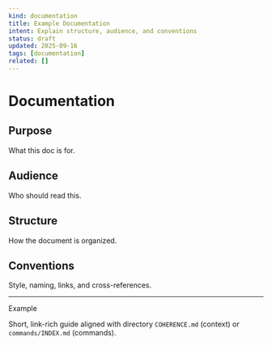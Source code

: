 ```yaml
---
kind: documentation
title: Example Documentation
intent: Explain structure, audience, and conventions
status: draft
updated: 2025-09-16
tags: [documentation]
related: []
---
```


# Documentation

## Purpose
What this doc is for.

## Audience
Who should read this.

## Structure
How the document is organized.

## Conventions
Style, naming, links, and cross-references.

---
Example

Short, link-rich guide aligned with directory `COHERENCE.md` (context) or `commands/INDEX.md` (commands).
